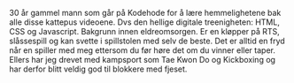 30 år gammel mann som går på Kodehode for å lære hemmelighetene bak alle disse kattepus videoene. Dvs den hellige digitale treenigheten: HTML, CSS og Javascript. Bakgrunn innen eldreomsorgen. 
Er en kløpper på RTS, slåssespill og kan svette i spillstolen med selv de beste. Det er alltid en fryd når en spiller med meg ettersom du før høre det om du vinner eller taper.
Ellers har jeg drevet med kampsport som Tae Kwon Do og Kickboxing og har derfor blitt veldig god til blokkere med fjeset.
